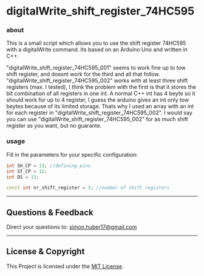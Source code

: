 # digitalWrite_shift_register_74HC595

### about
This is a small script which allows you to use the shift register 74HC595 with a digitalWrite command. Its based on an Arduino Uno and written in C++.

"digitalWrite_shift_register_74HC595_001" seems to work fine up to tow shift register, and doesnt work for the third and all that follow. "digitalWrite_shift_register_74HC595_002" works with at least three shift registers (max. I tested), I think the problem with the first is that it stores the bit combination of all registers in one int. A normal C++ int has 4 beyte so it should work for up to 4 register, I guess the arduino gives an int only tow beytes because of its limited storage. Thats why I used an array with an int for each register in "digitalWrite_shift_register_74HC595_002".
I would say you can use "digitalWrite_shift_register_74HC595_002" for as much shift register as you want, but no guarante.

### usage
Fill in the parameters for your specific configuration:
```C++
int SH_CP = 13; //defining pins
int ST_CP = 12;
int DS = 11;

const int nr_shift_register = 3; //number of shift registers
```

---

## Questions & Feedback
Direct your questions to: simon.huber17@gmail.com

---

## License & Copyright
This Project is licensed under the [MIT License](LICENSE).
